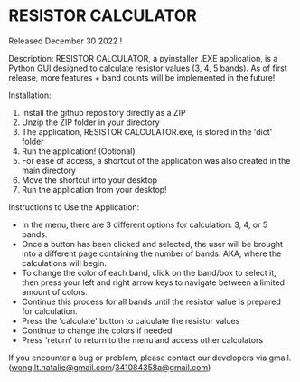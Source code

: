# RESISTOR CALCULATOR
Released December 30 2022 !

Description:
RESISTOR CALCULATOR, a pyinstaller .EXE application, is a Python GUI designed to calculate resistor values (3, 4, 5 bands). As of first release, more features + band counts will be implemented in the future!

Installation:
1. Install the github repository directly as a ZIP
2. Unzip the ZIP folder in your directory
3. The application, RESISTOR CALCULATOR.exe, is stored in the 'dict' folder
4. Run the application!
(Optional)
5. For ease of access, a shortcut of the application was also created in the main directory
6. Move the shortcut into your desktop
7. Run the application from your desktop!  

Instructions to Use the Application:
- In the menu, there are 3 different options for calculation: 3, 4, or 5 bands. 
- Once a button has been clicked and selected, the user will be brought into a different page containing the number of bands. AKA, where the calculations will begin. 
- To change the color of each band, click on the band/box to select it, then press your left and right arrow keys to navigate between a limited amount of colors. 
- Continue this process for all bands until the resistor value is prepared for calculation. 
- Press the 'calculate' button to calculate the resistor values
- Continue to change the colors if needed
- Press 'return' to return to the menu and access other calculators

If you encounter a bug or problem, please contact our developers via gmail.
(wong.lt.natalie@gmail.com/341084358a@gmail.com)
